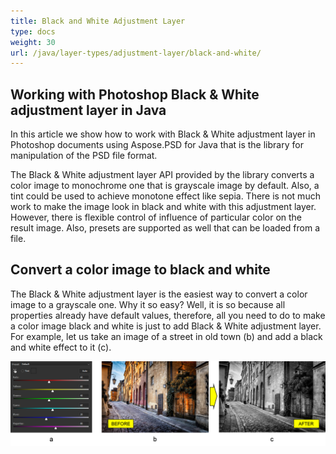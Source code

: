 ```yaml
---
title: Black and White Adjustment Layer
type: docs
weight: 30
url: /java/layer-types/adjustment-layer/black-and-white/
---
```


## **Working with Photoshop Black & White adjustment layer in Java**
In this article we show how to work with Black & White adjustment layer in Photoshop documents using Aspose.PSD for Java that is the library for manipulation of the PSD file format.

The Black & White adjustment layer API provided by the library converts a color image to monochrome one that is grayscale image by default. Also, a tint could be used to achieve monotone effect like sepia. There is not much work to make the image look in black and white with this adjustment layer. However, there is flexible control of influence of particular color on the result image. Also, presets are supported as well that can be loaded from a file.

## **Convert a color image to black and white**
The Black & White adjustment layer is the easiest way to convert a color image to a grayscale one. Why it so easy? Well, it is so because all properties already have default values, therefore, all you need to do to make a color image black and white is just to add Black & White adjustment layer. For example, let us take an image of a street in old town (b) and add a black and white effect to it (c). 

![Black & White Adjustment Layer Figure 1](black-and-white-adjustment-layer-figure-1.png)
